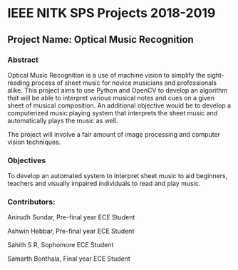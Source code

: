 # IEEE NITK SPS Projects 2018-2019

## Project Name: Optical Music Recognition

### Abstract

Optical Music Recognition is a use of machine vision to simplify the sight-reading process of sheet music for novice musicians and professionals alike. This project aims to use Python and OpenCV to develop an algorithm that will be able to interpret various musical notes and cues on a given sheet of musical composition. An additional objective would be to develop a computerized music playing system that interprets the sheet music and automatically plays the music as well.

The project will involve a fair amount of image processing and computer vision techniques.

### Objectives

To develop an automated system to interpret sheet music to aid beginners, teachers and visually impaired individuals to read and play music.

### Contributors:

Anirudh Sundar, Pre-final year ECE Student

Ashwin Hebbar, Pre-final year ECE Student

Sahith S R, Sophomore ECE Student

Samarth Bonthala, Final year ECE Student

